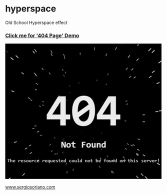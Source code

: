 # hyperspace
Old School Hyperspace effect

<h3><a href='https://sergiss.github.io/hyperspace/' target="_blank">Click me for '404 Page' Demo</a></h3>
<a 
   href='https://sergiss.github.io/hyperspace/' 
   target="_blank">
    <img src="https://raw.githubusercontent.com/sergiss/hyperspace/master/hyperspace.gif"/>
</a>

www.sergiosoriano.com

